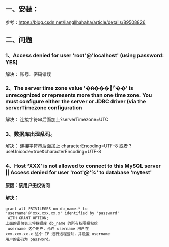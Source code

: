 ## 一、安装：
参考：https://blog.csdn.net/liangllhahaha/article/details/89508826

## 二、问题

### 1、Access denied for user 'root'@'localhost' (using password: YES)
  解决：
	账号、密码错误
### 2、The server time zone value '�й���׼ʱ��' is unrecognized or represents more than one time zone. You must configure either the server or JDBC driver (via the serverTimezone configuration
解决：
 连接字符串后面加上?serverTimezone=UTC

### 3、数据库出现乱码。
解决：
连接字符串后面加上 characterEncoding=UTF-8
或者 ?useUnicode=true&characterEncoding=UTF-8

### 4、Host ‘XXX’ is not allowed to connect to this MySQL server  || Access denied for user 'root'@'%' to database 'mytest'
#### 原因：该用户无权访问
#### 解决：
	grant all PRIVILEGES on db_name.* to  
 	'username'@'xxx.xxx.xx.x' identified by 'password'   
	 WITH GRANT OPTION;
	上面的语句表示将数据库 db_name 的所有权限授权给  
	 username 这个用户，允许 username 用户在  
 	xxx.xxx.xx.x 这个 IP 进行远程登陆，并设置 username 
	用户的密码为 password。	